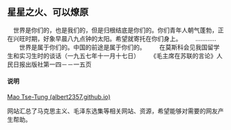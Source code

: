 ## 星星之火、可以燎原

　世界是你们的，也是我们的，但是归根结底是你们的。你们青年人朝气蓬勃，正在兴旺时期，好象早晨八九点钟的太阳。希望就寄托在你们身上。
　　…………
　　世界是属于你们的。中国的前途是属于你们的。
　　在莫斯科会见我国留学生和实习生时的谈话（一九五七年十一月十七日）
　　《毛主席在苏联的言论》人民日报出版社第一四－－一五页

#### 说明

[Mao Tse-Tung (albert2357.github.io)](https://albert2357.github.io/Mao-Tse-Tung/)

网站汇总了马克思主义、毛泽东选集等相关网站、资源，希望能够对需要的网友产生帮助。
